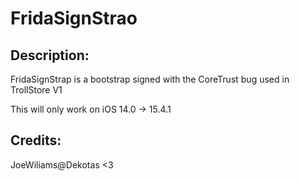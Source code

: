 <h1>FridaSignStrao</h1>
<h2>Description:</h2>
<p>FridaSignStrap is a bootstrap signed with the CoreTrust bug used in TrollStore V1</p>
<p>This will only work on iOS 14.0 -> 15.4.1</p>
<h2>Credits:</h2>
JoeWiliams@Dekotas <3
